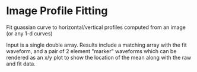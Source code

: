 Image Profile Fitting
=====================

Fit guassian curve to horizontal/vertical profiles
computed from an image (or any 1-d curves)

Input is a single double array.
Results include a matching array with the fit waveform,
and a pair of 2 element "marker" waveforms which can be
rendered as an x/y plot to show the location of the mean
along with the raw and fit data.
